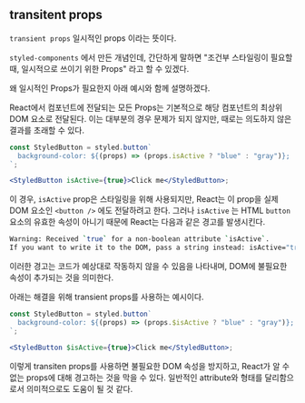 ## transitent props

`transient props` 일시적인 props 이라는 뜻이다.

`styled-components` 에서 만든 개념인데, 간단하게 말하면 "조건부 스타일링이 필요할때, 일시적으로 쓰이기 위한 Props" 라고 할 수 있겠다.

왜 일시적인 Props가 필요한지 아래 예시와 함께 설명하겠다.

React에서 컴포넌트에 전달되는 모든 Props는 기본적으로 해당 컴포넌트의 최상위 DOM 요소로 전달된다. 이는 대부분의 경우 문제가 되지 않지만, 때로는 의도하지 않은 결과를 초래할 수 있다.

```jsx
const StyledButton = styled.button`
  background-color: ${(props) => (props.isActive ? "blue" : "gray")};
`;

<StyledButton isActive={true}>Click me</StyledButton>;
```

이 경우, `isActive` prop은 스타일링을 위해 사용되지만, React는 이 prop을 실제 DOM 요소인 `<button />` 에도 전달하려고 한다. 그러나 `isActive` 는 HTML `button` 요소의 유효한 속성이 아니기 때문에 React는 다음과 같은 경고를 발생시킨다.

```sh
Warning: Received `true` for a non-boolean attribute `isActive`.
If you want to write it to the DOM, pass a string instead: isActive="true" or isActive={value.toString()}.
```

이러한 경고는 코드가 예상대로 작동하지 않을 수 있음을 나타내며, DOM에 불필요한 속성이 추가되는 것을 의미한다.

아래는 해결을 위해 transient props를 사용하는 예시이다.

```jsx
const StyledButton = styled.button`
  background-color: ${(props) => (props.$isActive ? "blue" : "gray")};
`;

<StyledButton $isActive={true}>Click me</StyledButton>;
```

이렇게 transiten props를 사용하면 불필요한 DOM 속성을 방지하고, React가 알 수 없는 props에 대해 경고하는 것을 막을 수 있다. 일반적인 attribute와 형태를 달리함으로서 의미적으로도 도움이 될 것 같다.
